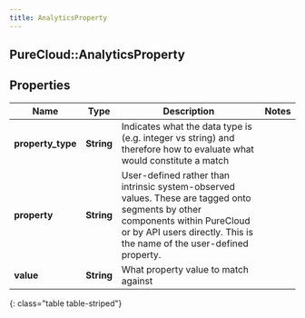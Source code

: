 ```yaml
---
title: AnalyticsProperty
---
```

## PureCloud::AnalyticsProperty

## Properties

|Name | Type | Description | Notes|
|------------ | ------------- | ------------- | -------------|
| **property_type** | **String** | Indicates what the data type is (e.g. integer vs string) and therefore how to evaluate what would constitute a match | |
| **property** | **String** | User-defined rather than intrinsic system-observed values. These are tagged onto segments by other components within PureCloud or by API users directly.  This is the name of the user-defined property. | |
| **value** | **String** | What property value to match against | |
{: class="table table-striped"}


